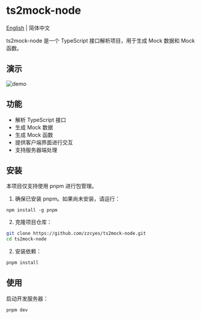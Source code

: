 # ts2mock-node

[English](./README.md) | 简体中文

ts2mock-node 是一个 TypeScript 接口解析项目，用于生成 Mock 数据和 Mock 函数。

## 演示

![demo](./assets/demo.gif)

## 功能

- 解析 TypeScript 接口
- 生成 Mock 数据
- 生成 Mock 函数
- 提供客户端界面进行交互
- 支持服务器端处理

## 安装

本项目仅支持使用 pnpm 进行包管理。

1. 确保已安装 pnpm。如果尚未安装，请运行：

```**bash**
npm install -g pnpm
```

2. 克隆项目仓库：

```bash
git clone https://github.com/zzcyes/ts2mock-node.git
cd ts2mock-node
```

2. 安装依赖：
   
```bash
pnpm install
```

## 使用

启动开发服务器：

```bash
pnpm dev
```
